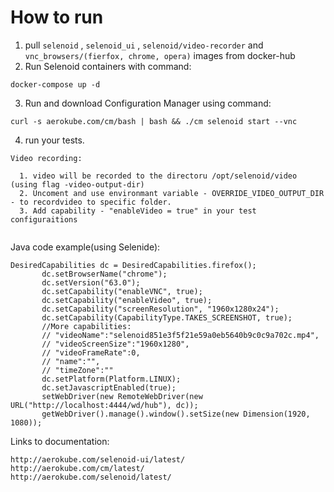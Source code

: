 # How to run

1. pull  ` selenoid ` , ` selenoid_ui ` , ` selenoid/video-recorder ` and ` vnc_browsers/(fierfox, chrome, opera) ` images from docker-hub
2. Run Selenoid containers with command: 
```
docker-compose up -d
```
3. Run and download Configuration Manager using command:
```
curl -s aerokube.com/cm/bash | bash && ./cm selenoid start --vnc
```
4. run your tests.

```
Video recording:
  
  1. video will be recorded to the directoru /opt/selenoid/video (using flag -video-output-dir)
  2. Uncoment and use environmant variable - OVERRIDE_VIDEO_OUTPUT_DIR   - to recordvideo to specific folder.
  3. Add capability - "enableVideo = true" in your test configuraitions
   
```

 Java code example(using Selenide):
 ```
 DesiredCapabilities dc = DesiredCapabilities.firefox();
        dc.setBrowserName("chrome");
        dc.setVersion("63.0");
        dc.setCapability("enableVNC", true);
        dc.setCapability("enableVideo", true);
        dc.setCapability("screenResolution", "1960x1280x24");
        dc.setCapability(CapabilityType.TAKES_SCREENSHOT, true);
        //More capabilities:
        // "videoName":"selenoid851e3f5f21e59a0eb5640b9c0c9a702c.mp4",
        // "videoScreenSize":"1960x1280",
        // "videoFrameRate":0,
        // "name":"",
        // "timeZone":""
        dc.setPlatform(Platform.LINUX);
        dc.setJavascriptEnabled(true);
        setWebDriver(new RemoteWebDriver(new URL("http://localhost:4444/wd/hub"), dc));
        getWebDriver().manage().window().setSize(new Dimension(1920, 1080));

```

Links to documentation:
```
http://aerokube.com/selenoid-ui/latest/
http://aerokube.com/cm/latest/
http://aerokube.com/selenoid/latest/
```